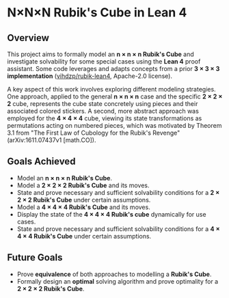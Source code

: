 # N×N×N Rubik's Cube in Lean 4  

## Overview

This project aims to formally model an **n × n × n Rubik's Cube** and investigate solvability for some special cases using the **Lean 4** proof assistant. Some code leverages and adapts concepts from a prior **3 × 3 × 3 implementation** ([vihdzp/rubik-lean4](https://github.com/vihdzp/rubik-lean4), Apache-2.0 license).

A key aspect of this work involves exploring different modeling strategies. One approach, applied to the general **n × n × n** case and the specific **2 × 2 × 2** cube, represents the cube state concretely using pieces and their associated colored stickers. A second, more abstract approach was employed for the **4 × 4 × 4** cube, viewing its state transformations as permutations acting on numbered pieces, which was motivated by Theorem 3.1 from "The First Law of Cubology for the Rubik's Revenge" (arXiv:1611.07437v1 [math.CO]).

## Goals Achieved
- Model an **n × n × n Rubik's Cube**.
- Model a **2 × 2 × 2 Rubik's Cube** and its moves.
- State and prove necessary and sufficient solvability conditions for a **2 × 2 × 2 Rubik's Cube** under certain assumptions.
- Model a **4 × 4 × 4 Rubik's Cube** and its moves.
- Display the state of the **4 × 4 × 4 Rubik's cube** dynamically for use cases.  
- State and prove necessary and sufficient solvability conditions for a **4 × 4 × 4 Rubik's Cube** under certain assumptions.  

## Future Goals  
- Prove **equivalence** of both approaches to modelling a **Rubik's Cube**.  
- Formally design an **optimal** solving algorithm and prove optimality for a **2 × 2 × 2 Rubik's Cube**.
